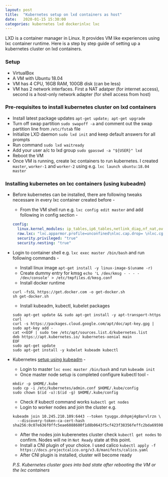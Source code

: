 ```yaml
---
layout: post
title:  "Kubernetes setup on lxd containers as host"
date:   2020-01-15 15:30:00
categories: kubernetes lxd dockerinlxc lxc
---
```


LXD is a container manager in Linux. It provides VM like experiences using lxc container runtime. Here is a step by step guide of setting up a kubernetes cluster on lxd containers.

### Setup
* VirtualBox
* A VM with Ubuntu 18.04
* VM has 4 CPU, 16GB RAM, 100GB disk (can be less)
* VM has 2 network interfaces. First a NAT adatper (for internet access), second is a host-only network adapter (for shell access from host)

### Pre-requisites to install kubernetes cluster on lxd containers
* Install latest package updates `apt-get update; apt-get upgrade`
* Turn off swap partition `sudo swapoff -a` and comment out the swap partition line from `/etc/fstab` file
* Initialize LXD daemon `sudo lxd init` and keep default answers for all prompts
* Run command `sudo lxd waitready`
* Add your user a/c to lxd group `sudo gpasswd -a "${USER}" lxd`
* Reboot the VM
* Once VM is running, create lxc containers to run kubernetes. I created `master`, `worker-1` and `worker-2` using e.g. `lxc launch ubuntu:18.04 master`

### Installing kubernetes on lxc containers (using kubeadm)
* Before kubernetes can be installed, there are following tweaks necessare in every lxc container created before -
  * From the VM shell run e.g. `lxc config edit master` and add following in config section -
  ```yaml
  config:
    linux.kernel_modules: ip_tables,ip6_tables,netlink_diag,nf_nat,overlay,ip_vs,ip_vs_rr,ip_vs_wrr,ip_vs_sh,xt_conntrack,br_netfilter
    raw.lxc: "lxc.apparmor.profile=unconfined\nlxc.cap.drop= \nlxc.cgroup.devices.allow=a\nlxc.mount.auto=proc:rw sys:rw"
    security.privileged: "true"
    security.nesting: "true"
  ```
* Login to container shell e.g. `lxc exec master /bin/bash` and run following commands -
  * Install linux image `apt-get install -y linux-image-$(uname -r)`
  * Create dummy entry for kmsg `echo 'L /dev/kmsg - - - - /dev/console' > /etc/tmpfiles.d/kmsg.conf`
  * Install docker runtime
  ```shell
  curl -fsSL https://get.docker.com -o get-docker.sh
  sh get-docker.sh
  ```
  * Install kubeadm, kubectl, kubelet packages
  ```shell
  sudo apt-get update && sudo apt-get install -y apt-transport-https curl
  curl -s https://packages.cloud.google.com/apt/doc/apt-key.gpg | sudo apt-key add -
  cat <<EOF | sudo tee /etc/apt/sources.list.d/kubernetes.list
  deb https://apt.kubernetes.io/ kubernetes-xenial main
  EOF
  sudo apt-get update
  sudo apt-get install -y kubelet kubeadm kubectl
  ```
* Kubernetes [setup using kubeadm](https://kubernetes.io/docs/setup/production-environment/tools/kubeadm/create-cluster-kubeadm/) -
  * Login to master `lxc exec master /bin/bash` and run `kubeadm init` 
  * Once master node setup is completed configure kubectl tool -
  ```shell
  mkdir -p $HOME/.kube
  sudo cp -i /etc/kubernetes/admin.conf $HOME/.kube/config
  sudo chown $(id -u):$(id -g) $HOME/.kube/config
  ```
  * Check if kubectl command works `kubectl get nodes`
  * Login to worker nodes and join the cluster e.g. 
  ```shell
  kubeadm join 10.245.210.109:6443 --token tyuggx.dnhpmj4g8arvlrzn \
    --discovery-token-ca-cert-hash sha256:0c07e636f0ffc5eae6088600f1d8b0643f5cf423f38356feffc2bda69598378c
  ```
  * After the nodes join kuberenetes cluster check `kubectl get nodes` to confirm. Nodes will ne in `Not Ready` state at this point.
  * Install a CNI plugin of your choice. I used calico `kubectl apply -f https://docs.projectcalico.org/v3.8/manifests/calico.yaml`
  * After CNI plugin is installed, cluster will become ready
  
  
  *P.S. Kubernetes cluster goes into bad state after rebooting the VM or the lxc containers*
